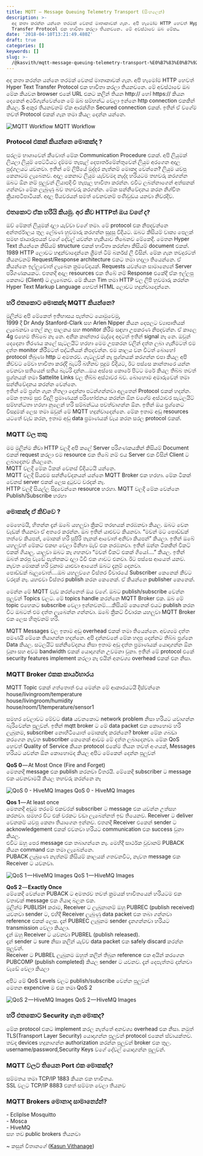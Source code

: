 ```yaml
---
title: MQTT — Message Queuing Telemetry Transport (සිංහලෙන්)
description: >-
  අද කතා කරන්න යන්නෙ තරමක් වෙනස් මාතෘකාවක් ගැන. අපි හැමෝම HTTP හෙවත් Hyper Text
  Transfer Protocol එක භාවිතා කරලා තියනවනෙ. මේ අවස්ථාවෙ ඔබ මේක…
date: '2018-04-10T13:21:49.480Z'
draft: true
categories: []
keywords: []
slug: >-
  /@kasvith/mqtt-message-queuing-telemetry-transport-%E0%B7%83%E0%B7%92%E0%B6%82%E0%B7%84%E0%B6%BD%E0%B7%99%E0%B6%B1%E0%B7%8A-dd30d156ed4e
---
```


අද කතා කරන්න යන්නෙ තරමක් වෙනස් මාතෘකාවක් ගැන. අපි හැමෝම HTTP හෙවත් Hyper Text Transfer Protocol එක භාවිතා කරලා තියනවනෙ. මේ අවස්ථාවෙ ඔබ මේක කියවන browser එකේ URL එකට කලින් තියන http:// හෝ https:// කියන දෙකෙන් අර්ථගැන්වෙන්නෙ මේ ඔබ සම්භන්ධ වෙලා ඉන්නෙ http connection එකකින් කියල. S අකුර තියනවනම් ඒක ආරක්ශිත Secured connection එකක්. ඉතින් ඒ වගේම තවත් Protocol එකක් ගැන තමා කියල දෙන්න යන්නෙ.

![MQTT Workflow](img/0__RWiD73zyPv____8n7q.png)
MQTT Workflow

### Protocol එකක් කියන්නෙ මොකක්ද ?

සරලම භාශාවෙන් කීවොත් මේක Communication Procedure එකක්. අපි ලියුමක් ලියලා ලියුම් පෙට්ටියට දැම්මම තැපැල් දෙපාර්තමේන්තුවෙන් ලියුම අරගෙන අදාල පුද්ගලයට යවනවා. ඉතින් මේ ලිපියේ මුද්දර නැත්නම් මොකද වෙන්නෙ? ලියුම යවපු කෙනාටම ලැබෙනව. අදාල කෙනාට ලියුම යැව්වමද නැද්ද හරියටම තහවරු කරගන්න ඔබට ඕන නම් පුලුවන් ලියාපදිංචි තැපෑල භාවිතා කරන්න. එවිට ලබන්නාගෙන් අත්සනක් ගන්නවා මේක ලැබුණු බව තහවරු කරගන්න. මේක සන්නිවේදනය කරන නිශ්චිත ක්‍රියාපටිපාටියක්. අදාල පියවරයන් සමත් වෙනවනම් පණිවුඩය යනවා නිවරදිව.

### එතකොට ඒක හරියි කියමු. අර කීව HTTPත් ඔය වගේ ද?

ඔව් මේකත් ලියුමක් දාලා යැව්වා වගේ තමා. මේ protocol එක නිපදවන්නෙ අන්තර්ජාලය තුල ලේඛණ හුවමාරු කරගන්න සුදුසු විදියට. ඔබට කිසියම් වාක්‍ය පෙලක් සමඟ ඡායාරූපයක් වගේ දේවල් යවන්න හැකියාව තිබෙනව මේකෙදි. මෙතන Hyper Text කියන්නෙ කිසියම් structure එකක් භාවිතා කරන්නා කිසියම් document එකක්. 1989 HTTP ලොවට හඳුන්වාදෙන්නෙ ශ්‍රීමත් ටිම් බර්නස් ලී විසින්. මේක ගැන තවදුරටත් කියනවනම් Request/Response architecture එකට තමා හදලා තියෙන්නෙ. ඒ කියන්නෙ ඉල්ලුවොත් ලැබෙන ක්‍රමවේදයක්. Requests යවන්නෙ සාමාන්‍යෙන් Server පරිගණකයකට. එතනදි අදාල resources එක තිබේ නම් Response එකේදි ඒක ඉල්ලපු කෙනාට (Client) ට ලැබෙනව. මේ කියන Tim තමා HTTP වල ලිපි හුවමාරු කරන්න Hyper Text Markup Language හෙවත් HTML ලොවට හදුන්වාදෙන්නෙ.

### හරි එතකොට මොකක්ද MQTT කියන්නෙ?

මුලින්ම අපි මේකෙත් ඉතිහාසය පැත්තට යොමුවෙමු,  
1999 දී Dr Andy Stanford-Clark සහ Arlen Nipper කියන දෙපලට ව්‍යාපෘතියක් ලැබෙනවා තෙල් නල පාලනය සහ monitor කිරීම සඳහා උපකරණ නිපදවන්න. ඒ කාලෙ 4g එහෙම තිබ්බෙ නෑ නෙ. අනික කාන්තාර මැද්දෙ අදටත් ඉතින් signal නෑ නෙ. ඔවුන් දෙදෙනා තීරණය කලේ සැටලයිට් හරහා මෙම උපකරන වලින් දත්ත ලබා ගැනීමටත් එම දත්ත monitor කිරීමටත් පද්ධතියක් නිපදවන්න. එම කාලය වන විටත් බොහෝ protocol තිබුණා http ට අමතරව. ගැටලුවක් නෑ ප්‍රශ්නයක් කරගන්න එපා කියල අපි කිව්වට මේවා භාවිතා කරද්දි බැටරි බහිනව පුදුම විදියට, ඊට පස්සෙ කාන්තාරෙ යන්න වෙනවා සතියෙන් සතිය බැටරි දාන්න…ඔය අස්සෙ කොරේ පිටට මරේ කියල තිබ්බ තවත් ප්‍රශ්නයක් තමා Sattelite Links වල තිබ්බ අස්ථාවර බව. බොහොම අමාරුවෙන් තමා සන්නිවේදනය කරන්න වෙන්නෙ.   
ඉතින් මේ ප්‍රශ්න ගැන හිතලා දෙන්නා පටන්ගන්නවා අලුතෙන් Protocol එකක් හදන්න. මේක ඉතාම සුළු විදුලි ප්‍රමාණයක් පරිභෝජනය කරන්න ඕන වගේම අස්ථාවර සැටලයිට් සම්භන්ධතා හරහා නූලෙන් හරි සම්බන්ධය පවත්වාගන්න ඕන. ඉතින් ඔය ප්‍රශ්නෙට විසදූමක් ලෙස තමා ඔවුන් මේ MQTT හදුන්වාදෙන්නෙ. මේක ඉතාම අඩු resources යටතේ වැඩ කරන, ඉතාම අඩු data ප්‍රමාණයක් වැය කරන සරල protocol එකක්.

### MQTT වල තතු

මම මුලින්ම කීවා HTTP වලදි අපි කලේ Server පරිගණකයකින් කිසියම් Document එකක් request කරලා එම resource එක තිබේ නම් එය Server එක විසින් Client ට ලබාදෙනව කියලනෙ.  
MQTT වලදි මේක ටිකක් වෙනස් විදියටයි යන්නෙ.   
MQTT වලදි සියළුම සන්නිවේදනයන් යන්නෙ MQTT Broker එක හරහා. මේක ටිකක් වෙනස් server එකක් ලෙස දුටුවට වරදක් නෑ.  
HTTP වලදි සියල්ල සිදුවෙන්නෙ resource හරහා. MQTT වලදි මේක වෙන්නෙ Publish/Subscribe හරහා

### මොකක්ද ඒ කිව්වෙ ?

මෙහෙමයි, හිතන්න දැන් ඔබේ යහලුවා ක්‍රිකට් තරඟයක් නරඹනවා කියල. ඔබට වෙන වැඩක් තියනවා ඒ අතරෙ කරන්න. ඔබ ඉතින් යාළුවට කියනවා. “මචන් මට පොඩ්ඩක් තත්වෙ කියපන්, මොකක් හරි සුපිරි තැනක් ආවොත් අනිවා කියපන්” කියලා. ඉතින් ඔබේ යහලුවත් මේකට එකඟ වෙලා මිනිහා මැච් එක නරඹනවා. ඉතින් ඔන්න ටිකකින් විකට් එකක් ගියාලු. යාලුවා ඔබට කෑ ගහනවා “මචන් විකට් එකක් ගියෝ….” කියල. ඉතින් ඔබත් කරපු වැඩේ පැත්තකට දාලා ටීවි එක ගාවට එනවා. ඊට පස්සෙ ආයෙත් යනව. නැවත මොකක් හරි වුනාම යාළුවා ආයෙත් ඔබට දැනුම් දෙනවා.  
පොඩ්ඩක් බැලුවොත්….ඔබ යහලුවගෙ විස්තර විචාරයේ Subscriber කෙනෙක් කීවට වරදක් නෑ. යහළුවා විස්තර publish කරන කෙනෙක්. ඒ කියන්නෙ publisher කෙනෙක්.

මෙන්න මේ MQTT වැඩ කරන්නෙත් ඔය වගේ. ඔබට publish/subscribe වෙන්න පුලුවන් Topics වලට. මේ topics handle කරන්නෙ MQTT Broker එක. ඔබ මේ topic එහෙකට subscribe වෙලා ඉන්නවනම්….කිසියම් කෙනෙක් එයට publish කරන විට ඔබටත් එම දත්ත ලැබෙන්න ගන්නවා. ඔබේ ක්‍රිකට් විචාරක යහලුවා MQTT Broker එක ලෙස හිතුවනම් හරි.

MQTT Messages වල ඉතාම අඩු overhead එකක් තමා තියෙන්නෙ. අවශ්‍යම දත්ත පමණයි මේකෙ තියාගන්න හදන්නෙ. අපි දන්නවනේ මේක හදපු දෙන්නට තිබ්බ ප්‍රශ්නෙ Data කියල. සටලයිට් සන්නිවේදනය නිසා ඉතාම අඩු දත්ත ප්‍රමාණයක් යොදාගන්න ඕන වුනා සහ අවම bandwidth එකක් යොදාගන්න උවමනා වුනා. ඉතින් මේ protocol එකේ security features implement කරලා නෑ එයින් අනවශ්‍ය overhead එකක් එන නිසා.

### MQTT Broker එකක කාර්යභාරය

MQTT Topic එකක් ගත්තොත් එය මෙන්න මේ ආකාරයටයි දිස්වන්නෙ   
house/livingroom/temperature   
house/livingroom/humidity   
house/room/1/temperature/sensor1

සමහර වෙලාවට මේවට data යවනකොට network problem නිසා හරියට යවාගන්න බැරිවෙන්න පුලුවන්. ඉතින් mqtt broker ට මේ data packet එක කොහොම හරි ලැබුනම, subscriber නොහිටියොත් මොකක්ද කරන්නෙ? broker මේක ගබඩා කරගෙන නැවත subscriber කෙනෙක් ආවම මේ දත්ත ලබාදෙනවා. මේක QoS හෙවත් Quality of Service කියන protocol එකේම තියන තවත් අංගයක්, Messages හරියට යවන්න ඕන කොහොමද කියල අපිට මේකෙන් දෙන්න පුලුවන්

**QoS 0** — At Most Once (Fire and Forget)   
මෙතනදි message එක publish කරනවා විතරයි. මේකෙදි subscriber ට message එක යවනවාමයි කියල තහවරු කරන්නෙ නෑ

![QoS 0 - HiveMQ Images](img/0__zsyIu2MhzKY58KFy.png)
QoS 0 - HiveMQ Images

**Qos 1** — At least once  
මෙතනදි අඩුම තරමේ එකවරක් subscriber ට message එක යවන්න උත්සහ කරනවා. සමහර විට එක් වරකට වඩා ලැබෙන්නත් ඉඩ තියෙනව. Receiver ට deliver වෙනකම් යවපු කෙනා තියාගෙන ඉන්නව. එතනදි Receiver එකෙන් sender ට acknowledgement එකක් එවනවා හරියට communication එක success වුනා කියල.   
එවිට ඔහු පෙර message එක තබාගන්නෙ නෑ. මෙහිදී සාර්ථක වූවානම් PUBACK කියන command එක තමා ලැබෙන්නෙ.   
PUBACK ලැබුණෙ නැත්නම් කිසියම් කාලයක් ගතවනවිට, නැවත message එක Receiver ට යවනවා.

![QoS 1 — HiveMQ Images](img/0__C8nCspZK7__ZZyVIU.png)
QoS 1 — HiveMQ Images

**QoS 2** — **Exactly Once**  
මේකෙදි වෙන්නෙ PUBACK ට අමතරව තවත් ක්‍රමයක් භාවිතයෙන් හරියටම එක වතාවක් message එක ගියාද බලන එක.   
මුලින්ම PUBLISH කරාම, Receiver ට ලැබුනානම් ඔහු PUBREC (publish received) යවනවා sender ට, එහිදී Receiver ලැබුණු data packet එක තබා ගන්නවා reference එකක් ලෙස. දැන් PUBREC ලැබුනම sender දැනගන්නවා හරියට transmission වෙලා කියලා.   
දැන් ඔහු Receiver ට යවනවා PUBREL (publish released).   
දැන් sender ට sure නිසා කලින් යැව්ව data packet එක safely discard කරන්න පුලුවන්.   
Receiver ට PUBREL ලැබුනම ඔහුත් කලින් තිබුන reference එක අයින් කරගෙන PUBCOMP (publish completed) කියල sender ට යවනව. දැන් දෙපැත්තම දන්නවා වැඩේ වෙලා කියලා

අපිට මේ QoS Levels වලට publish/subscribe වෙන්න පුලුවන්  
මෙතන expencive ම එක තමා QoS 2

![QoS 2 — HiveMQ Images](img/0__wIWzJjHwGvIf2sir.png)
QoS 2 — HiveMQ Images

### හරි එතකොට Security ගැන මොකද?

මේක protocol එකට implement කරල නැත්තේ අනවශ්‍ය overhead එක නිසා. නමුත් TLS(Transport Layer Security) යොදාගන්න පුලුවන් protocol එකෙන් ස්වායක්තව.   
තවද devices හදුනාගන්න authorization කරන්න පුලුවන් broker එක තුල. username/password,Security Keys වගේ දේවල් යොදාගන්න පුලුවන්.

### MQTT වලට තියෙන Port එක මොකක්ද?

සම්මතය තමා TCP/IP 1883 කියන එක භාවිතය.  
SSL වලට TCP/IP 8883 එකත් සම්මත වෙලා තියනව

### MQTT Brokers මොනාද සාමාන්‍යේන්?

\- Ecliplse Mosquitto  
\- Mosca  
\- HiveMQ  
සහ තව public brokers තියනවා

~ කසුන් විතානගේ ([Kasun Vithanage](https://medium.com/u/a8e4cf7d39a1))